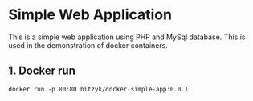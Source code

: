 # Simple Web Application

This is a simple web application using PHP and MySql database. 
This is used in the demonstration of docker containers.

## 1. Docker run

    docker run -p 80:80 bitzyk/docker-simple-app:0.0.1
